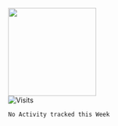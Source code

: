 <img height="180em" src="https://github-readme-stats.vercel.app/api?username=TheM-Dev&show_icons=true&hide_border=true&&count_private=true&include_all_commits=true" /><br />
![Visits](https://visitor-badge.glitch.me/badge?page_id=${your.username})

<!--START_SECTION:waka-->
```text
No Activity tracked this Week
```
<!--END_SECTION:waka-->
